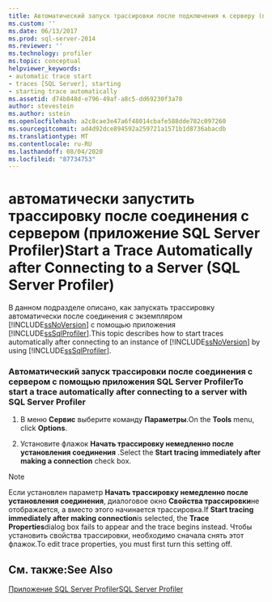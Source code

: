```yaml
---
title: Автоматический запуск трассировки после подключения к серверу (приложение SQL Server Profiler) | Документы Майкрософт
ms.custom: ''
ms.date: 06/13/2017
ms.prod: sql-server-2014
ms.reviewer: ''
ms.technology: profiler
ms.topic: conceptual
helpviewer_keywords:
- automatic trace start
- traces [SQL Server], starting
- starting trace automatically
ms.assetid: d74b848d-e796-49af-a8c5-dd69230f3a78
author: stevestein
ms.author: sstein
ms.openlocfilehash: a2c8cae3e47a6f48014cbafe588dde782c097260
ms.sourcegitcommit: ad4d92dce894592a259721a1571b1d8736abacdb
ms.translationtype: MT
ms.contentlocale: ru-RU
ms.lasthandoff: 08/04/2020
ms.locfileid: "87734753"
---
```

# <a name="start-a-trace-automatically-after-connecting-to-a-server-sql-server-profiler"></a><span data-ttu-id="ba2dd-102">автоматически запустить трассировку после соединения с сервером (приложение SQL Server Profiler)</span><span class="sxs-lookup"><span data-stu-id="ba2dd-102">Start a Trace Automatically after Connecting to a Server (SQL Server Profiler)</span></span>
  <span data-ttu-id="ba2dd-103">В данном подразделе описано, как запускать трассировку автоматически после соединения с экземпляром [!INCLUDE[ssNoVersion](../../includes/ssnoversion-md.md)] с помощью приложения [!INCLUDE[ssSqlProfiler](../../includes/sssqlprofiler-md.md)].</span><span class="sxs-lookup"><span data-stu-id="ba2dd-103">This topic describes how to start traces automatically after connecting to an instance of [!INCLUDE[ssNoVersion](../../includes/ssnoversion-md.md)] by using [!INCLUDE[ssSqlProfiler](../../includes/sssqlprofiler-md.md)].</span></span>  
  
### <a name="to-start-a-trace-automatically-after-connecting-to-a-server-with-sql-server-profiler"></a><span data-ttu-id="ba2dd-104">Автоматический запуск трассировки после соединения с сервером с помощью приложения SQL Server Profiler</span><span class="sxs-lookup"><span data-stu-id="ba2dd-104">To start a trace automatically after connecting to a server with SQL Server Profiler</span></span>  
  
1.  <span data-ttu-id="ba2dd-105">В меню **Сервис** выберите команду **Параметры**.</span><span class="sxs-lookup"><span data-stu-id="ba2dd-105">On the **Tools** menu, click **Options**.</span></span>  
  
2.  <span data-ttu-id="ba2dd-106">Установите флажок **Начать трассировку немедленно после установления соединения** .</span><span class="sxs-lookup"><span data-stu-id="ba2dd-106">Select the **Start tracing immediately after making a connection** check box.</span></span>  
  
> [!NOTE]  
>  <span data-ttu-id="ba2dd-107">Если установлен параметр **Начать трассировку немедленно после установления соединения**, диалоговое окно **Свойства трассировки**не отображается, а вместо этого начинается трассировка.</span><span class="sxs-lookup"><span data-stu-id="ba2dd-107">If **Start tracing immediately after making connection**is selected, the **Trace Properties**dialog box fails to appear and the trace begins instead.</span></span> <span data-ttu-id="ba2dd-108">Чтобы установить свойства трассировки, необходимо сначала снять этот флажок.</span><span class="sxs-lookup"><span data-stu-id="ba2dd-108">To edit trace properties, you must first turn this setting off.</span></span>  
  
## <a name="see-also"></a><span data-ttu-id="ba2dd-109">См. также:</span><span class="sxs-lookup"><span data-stu-id="ba2dd-109">See Also</span></span>  
 [<span data-ttu-id="ba2dd-110">Приложение SQL Server Profiler</span><span class="sxs-lookup"><span data-stu-id="ba2dd-110">SQL Server Profiler</span></span>](sql-server-profiler.md)  
  
  
